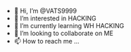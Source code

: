 - 👋 Hi, I’m @VATS9999
- 👀 I’m interested in HACKING
- 🌱 I’m currently learning WH HACKING
- 💞️ I’m looking to collaborate on ME
- 📫 How to reach me ...

<!---
VATS9999/VATS9999 is a ✨ special ✨ repository because its `README.md` (this file) appears on your GitHub profile.
You can click the Preview link to take a look at your changes.
--->
